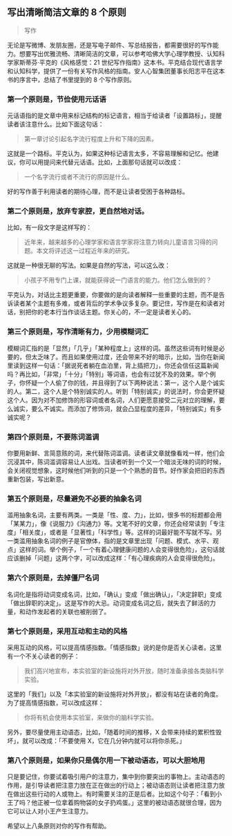 ## 写出清晰简洁文章的 8 个原则

> 写作

无论是写微博、发朋友圈，还是写电子邮件、写总结报告，都需要很好的写作能力。想要写出优雅流畅、清晰简洁的文章，可以参考哈佛大学心理学教授、认知科学家斯蒂芬·平克的《风格感觉：21 世纪写作指南》这本书。平克结合现代语言学和认知科学，提供了一份有关写作风格的指南。安人心智集团董事长阳志平在这本书的序言中，总结了书里提到的 8 个写作原则。

### 第一个原则是，节俭使用元话语

元话语指的是文章中用来标记结构的标记语言，相当于给读者「设置路标」，提醒读者该注意什么。比如下面这句话：

> 第一章讨论引起名字流行程度上升和下降的因素。

这就是一个路标。平克认为，如果这种标记语言太多，不容易理解和记忆。他建议，你可以用提问来代替元话语。比如，上面那句话就可以改成：

> 一个名字流行或者不流行的原因是什么。

好的写作善于利用读者的期待心理，而不是让读者受困于各种路标。

### 第二个原则是，放弃专家腔，更自然地对话。

比如，有一段文字是这样写的：

> 近年来，越来越多的心理学家和语言学家将注意力转向儿童语言习得的问题。本文将评述这一过程近年来的研究。

这就是一种很无聊的写法。如果是自然的写法，可以这么改：

> 小孩子不用专门上课，就能获得说一门语言的能力。他们怎么做到的？

平克认为，对话比主题更重要，你要做的是向读者解释一些重要的主题，而不是告诉读者某个主题有多难，或者背后的学术争议多复杂。要记住，写作是在和读者对话，别把你的老本行当作谈话主题。你关心的，不一定是读者关心的。

### 第三个原则是，写作清晰有力，少用模糊词汇

模糊词汇指的是「显然」「几乎」「某种程度上」这样的词。虽然这些词有时候是必要的，但太乏味了。而且如果使用过度，还会带来不好的暗示，比如，当你在新闻里读到这样一句话：「据说死者躺在血泊里，背上插把刀」，你还会信任这篇新闻吗？再比如，「非常」「十分」「特别」等词语，也会有过犹不及的效果。举个例子，你怀疑一个人偷了你的钱，并且得到了以下两种说法：第一，这个人是个诚实的人。第二，这个人是个特别诚实的人。听到「特别诚实」的说法时，你会更怀疑这个人。因为对不加修饰的形容词或者名词，人们更愿意接受二元对立的理解，要么诚实，要么不诚实。而添加了修饰词，就会凸显程度的差异，「特别诚实」有多诚实呢？

### 第四个原则是，不要陈词滥调

你要用新鲜、言简意赅的词，来代替陈词滥调。读者读文章就像看戏一样，他们会沉浸其中，陈词滥调容易让人出戏。当读者听到一个又一个暗淡无味的词的时候，会关闭视觉想象，这时候他们听到的只是一个个熟悉的音节。好作家会把旧的东西重新包装，写出新意。

### 第五个原则是，尽量避免不必要的抽象名词

滥用抽象名词，主要有两类。一类是「性、度、力」，比如，很多书的标题都会用「某某力」，像《说服力》《沟通力》等。文笔不好的文章，你还会经常读到「专注度」「相关度」，或者是「显著性」「科学性」等。这样的词最好能不写就不写。另一类滥用抽象名词的例子是官僚体，指的是文章里出现「问题、模式、水平、观点」这样的词。举个例子，「一个有着心理健康问题的人会变得很危险」，这句话就应该删掉「问题」这两个字，可以改成这样：「有心理疾病的人会变得很危险」。

### 第六个原则是，去掉僵尸名词

名词化是指将动词变成名词，比如，「确认」变成「做出确认」，「决定辞职」变成「做出辞职的决定」。这是写作的大忌。动词变成名词之后，就失去了鲜活的力量，和动作发起者的关联也被削弱了。

### 第七个原则是，采用互动和主动的风格

采用互动的风格，可以提高情感指数。「情感指数」说的是你是否关心读者。这里有一个不关心读者的例子：

> 我们高兴地宣布，本实验室的新设施将对外开放，随时准备承接各类脑科学实验。

这里的「我们」以及「本实验室的新设施将对外开放」，都没有站在读者的角度。为了提高情感指数，可以改成这样：

> 你将有机会使用本实验室，来做你的脑科学实验。

另外，要尽量使用主动语态，比如，「随着时间的推移，X 会带来持续的累积性毁坏」，就可以改成：「不要使用 X，它在几分钟内就可以将你杀死。」

### 第八个原则是，如果你只是偶尔用一下被动语态，可以大胆地用

只是要记住，你要试着吸引用户的注意力，集中到你要突出的事物上。主动语态的作用，是引导读者把注意力放在正在做出的行动上；被动语态则让读者把注意力放在做出这些行动的人或物上。有时需要关注的正是后者。比如这个句子：「看到小王了吗？他正被一位拿着购物袋的女子扔鸡蛋。」这里的被动语态就很合理，因为它可以让人对小王产生注意力。

希望以上八条原则对你的写作有帮助。


